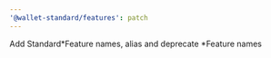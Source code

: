 ```yaml
---
'@wallet-standard/features': patch
---
```


Add Standard*Feature names, alias and deprecate *Feature names
